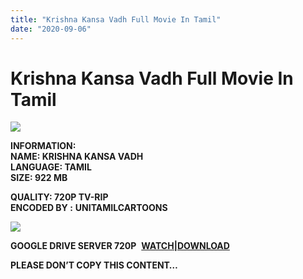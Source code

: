 ```yaml
---
title: "Krishna Kansa Vadh Full Movie In Tamil"
date: "2020-09-06"
---
```


# Krishna Kansa Vadh Full Movie In Tamil

[![](https://1.bp.blogspot.com/-kIiRCjClYhs/X1STY9C1WNI/AAAAAAAACvE/lf9WPq4RSDAcHEOXu78W-mBFoX6NAVuLgCLcBGAsYHQ/w400-h226/Krishna-Kansa-Vadh.jpg)](https://1.bp.blogspot.com/-kIiRCjClYhs/X1STY9C1WNI/AAAAAAAACvE/lf9WPq4RSDAcHEOXu78W-mBFoX6NAVuLgCLcBGAsYHQ/s690/Krishna-Kansa-Vadh.jpg)

**INFORMATION:  
NAME: KRISHNA KANSA VADH  
LANGUAGE: TAMIL  
SIZE: 922 MB**

**QUALITY: 720P TV-RIP  
ENCODED BY :** **UNITAMILCARTOONS**

[![](https://1.bp.blogspot.com/-9RJfcq2Jz9k/X1SUTA0duUI/AAAAAAAACvM/mNjhe5jGgnM74syIhhHOMPnf1t-QmRtsACLcBGAsYHQ/w335-h400/Krishna{c48f4630022c0d57354920639953d21a0626fbbe35cb91b826b45669a52e752e}2BKans{c48f4630022c0d57354920639953d21a0626fbbe35cb91b826b45669a52e752e}2BVandh.png)](https://1.bp.blogspot.com/-9RJfcq2Jz9k/X1SUTA0duUI/AAAAAAAACvM/mNjhe5jGgnM74syIhhHOMPnf1t-QmRtsACLcBGAsYHQ/s2048/Krishna{c48f4630022c0d57354920639953d21a0626fbbe35cb91b826b45669a52e752e}2BKans{c48f4630022c0d57354920639953d21a0626fbbe35cb91b826b45669a52e752e}2BVandh.png)

**GOOGLE DRIVE SERVER 720P**  **[WATCH|DOWNLOAD](https://gplinks.co/nmr3wy8T)**

**PLEASE DON’T COPY THIS CONTENT…**
